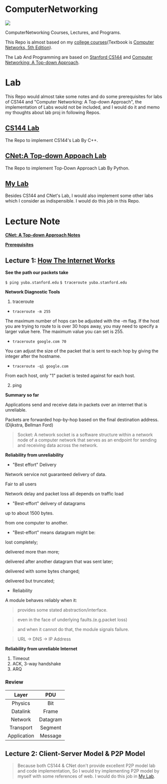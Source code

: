 # ComputerNetworking

![](https://img.shields.io/badge/License-MIT-red.svg)

ComputerNetworking Courses, Lectures, and Programs.

This Repo is almost based on my [college courses](https://github.com/PeterWrighten/OU_Assignment/blob/main/B2/%E6%83%85%E5%A0%B1%E3%83%8D%E3%83%83%E3%83%88%E3%83%AF%E3%83%BC%E3%82%AF%E6%BC%94%E7%BF%92/README.md)(Textbook is [Computer Networks, 5th Edition](https://www.pearson.com/us/higher-education/program/Tanenbaum-Computer-Networks-5th-Edition/PGM270019.html)).

The Lab And Programming are based on [Stanford CS144](https://cs144.github.io/) and [Computer Networking: A Top-down Approach](https://www.ucg.ac.me/skladiste/blog_44233/objava_64433/fajlovi/Computer%20Networking%20_%20A%20Top%20Down%20Approach,%207th,%20converted.pdf).

# Lab

This Repo would almost take some notes and do some prerequisites for labs of CS144 and "Computer Networking: A Top-down Approach", the implementation of Labs would not be included, and I would do it and memo my thoughts about lab proj in following Repos.

## [CS144 Lab](https://github.com/PeterWrighten/CS144_Lab)

The Repo to implement CS144's Lab By C++.

## [CNet:A Top-down Appoach Lab](https://github.com/PeterWrighten/CNet_aTop-downapproach_Lab)

The Repo to implement Top-Down Approach Lab By Python.

## [My Lab](https://github.com/PeterWrighten/ComputerNetworking/tree/main/My%20Lab)

Besides CS144 and CNet's Lab, I would also implement some other labs which I consider as indispensible. I would do this job in this Repo.

# Lecture Note

[**CNet: A Top-down Approach Notes**](https://github.com/PeterWrighten/CNet_aTop-downapproach_Lab/blob/main/NOTE.md)

[**Prerequisites**](https://github.com/PeterWrighten/ComputerNetworking/blob/main/prerequisites/README.md)

## Lecture 1: [How The Internet Works](https://cs144.github.io/handouts/week-1-how-the-internet-works.pdf)

**See the path our packets take**

```$ ping yuba.stanford.edu```
```$ traceroute yuba.stanford.edu```

**Network Diagnostic Tools**

1. traceroute

* ```traceroute -m 255```

The maximum number of hops can be adjusted with the -m flag. If the host you are trying to route to is over 30 hops away, you may need to specify a larger value here. The maximum value you can set is 255.

* ```traceroute google.com 70```

You can adjust the size of the packet that is sent to each hop by giving the integer after the hostname.

* ```traceroute -q1 google.com```

From each host, only "1" packet is tested against for each host.

2. ping

**Summary so far**

Applications send and receive data in packets over an internet that is unreliable.

Packets are forwarded hop-by-hop based on the final destination address.(Dijkstra, Bellman Ford)

>Socket:
A network socket is a software structure within a network node of a computer network that serves as an endpoint for sending and receiving data across the network.

**Reliability from unreliability**

* "Best effort" Delivery

Network service not guaranteed delivery of data.

Fair to all users

Network delay and packet loss all depends on traffic load

* "Best-effort" delivery of datagrams

up to about 1500 bytes.

from one computer to another.

* "Best-effort" means datagram might be:

lost completely;

delivered more than more;

delivered after another datagram that was sent later;

delivered with some bytes changed;

delivered but truncated;

* Reliability

A module behaves reliably when it:

>provides some stated abstraction/interface.

>even in the face of underlying faults.(e.g.packet loss)

>and when it cannot do that, the module signals failure.

> URL -> DNS -> IP Address


**Reliability from unreliable Internet**

1. Timeout
2. ACK, 3-way handshake
3. ARQ

### Review

|Layer|PDU|
|:--:|:--:|
|Physics | Bit  |
|Datalink   | Frame  |
|Network   | Datagram  |
|Transport  | Segment  |
|Application   | Message  |

## Lecture 2: Client-Server Model & P2P Model

> Because both CS144 & CNet don't provide excellent P2P model lab and code implementation, So I would try implementing P2P model by myself with some references of web. I would do this job in [My Lab](https://github.com/PeterWrighten/ComputerNetworking/tree/main/My%20Lab).
